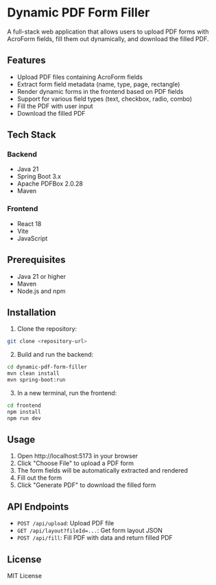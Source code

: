 # Dynamic PDF Form Filler

A full-stack web application that allows users to upload PDF forms with AcroForm fields, fill them out dynamically, and download the filled PDF.

## Features

- Upload PDF files containing AcroForm fields
- Extract form field metadata (name, type, page, rectangle)
- Render dynamic forms in the frontend based on PDF fields
- Support for various field types (text, checkbox, radio, combo)
- Fill the PDF with user input
- Download the filled PDF

## Tech Stack

### Backend
- Java 21
- Spring Boot 3.x
- Apache PDFBox 2.0.28
- Maven

### Frontend
- React 18
- Vite
- JavaScript

## Prerequisites

- Java 21 or higher
- Maven
- Node.js and npm

## Installation

1. Clone the repository:
```bash
git clone <repository-url>
```

2. Build and run the backend:
```bash
cd dynamic-pdf-form-filler
mvn clean install
mvn spring-boot:run
```

3. In a new terminal, run the frontend:
```bash
cd frontend
npm install
npm run dev
```

## Usage

1. Open http://localhost:5173 in your browser
2. Click "Choose File" to upload a PDF form
3. The form fields will be automatically extracted and rendered
4. Fill out the form
5. Click "Generate PDF" to download the filled form

## API Endpoints

- `POST /api/upload`: Upload PDF file
- `GET /api/layout?fileId=...`: Get form layout JSON
- `POST /api/fill`: Fill PDF with data and return filled PDF

## License

MIT License
